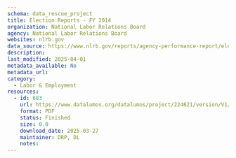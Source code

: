 ```yaml
---
schema: data_rescue_project 
title: Election Reports - FY 2014
organization: National Labor Relations Board
agency: National Labor Relations Board
websites: nlrb.gov
data_source: https://www.nlrb.gov/reports/agency-performance-report/election-reports/election-reports-fy-2014
description: 
last_modified: 2025-04-01
metadata_available: No
metadata_url: 
category:
  - Labor & Employment 
resources:
  - id: 683
    url: https://www.datalumos.org/datalumos/project/224621/version/V1/view
    format: PDF
    status: Finished
    size: 0.0
    download_date: 2025-03-27
    maintainer: DRP, DL
    notes: 
---
```

